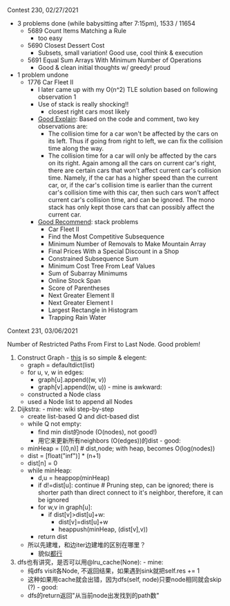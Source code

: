 Contest 230, 02/27/2021
- 3 problems done (while babysitting after 7:15pm), 1533 / 11654
  - 5689 Count Items Matching a Rule
    - too easy
  - 5690 Closest Dessert Cost
    - Subsets, small variation! Good use, cool think & execution
  - 5691 Equal Sum Arrays With Minimum Number of Operations
    - Good & clean initial thoughts w/ greedy! proud
- 1 problem undone
  - 1776 Car Fleet II
    - I later came up with my O(n^2) TLE solution based on following observation 1
    - Use of stack is really shocking!! 
      - closest right cars most likely
    - [Good Explain](https://leetcode.com/problems/car-fleet-ii/discuss/1085844/Python3.-Simple-solution-with-using-stack): Based on the code and comment, two key observations are:
        - The collision time for a car won't be affected by the cars on its left. Thus if going from right to left, we can fix the collision time along the way.
        - The collision time for a car will only be affected by the cars on its right. Again among all the cars on current car's right, there are certain cars that won't affect current car's collision time. Namely, if the car has a higher speed than the current car, or, if the car's collision time is earlier than the current car's collision time with this car, then such cars won't affect current car's collision time, and can be ignored. The mono stack has only kept those cars that can possibly affect the current car.
    - [Good Recommend](https://leetcode.com/problems/car-fleet-ii/discuss/1085987/JavaC%2B%2BPython-O(n)-Stack-Solution): stack problems
        - Car Fleet II
        - Find the Most Competitive Subsequence
        - Minimum Number of Removals to Make Mountain Array
        - Final Prices With a Special Discount in a Shop
        - Constrained Subsequence Sum
        - Minimum Cost Tree From Leaf Values
        - Sum of Subarray Minimums
        - Online Stock Span
        - Score of Parentheses
        - Next Greater Element II
        - Next Greater Element I
        - Largest Rectangle in Histogram
        - Trapping Rain Water
      
      
Context 231, 03/06/2021

Number of Restricted Paths From First to Last Node. Good problem!
  1. Construct Graph
    - [this](https://leetcode.com/problems/number-of-restricted-paths-from-first-to-last-node/discuss/1097204/PythonJava-Dijkstra-and-Cached-DFS-Clean-and-Concise) is so simple & elegent:
        - graph = defaultdict(list)
        - for u, v, w in edges:
            - graph[u].append((w, v))
            - graph[v].append((w, u))
    - mine is awkward: 
        - constructed a Node class
        - used a Node list to append all Nodes
  2. Dijkstra:
    - mine: wiki step-by-step
        - create list-based Q and dict-based dist
        - while Q not empty:
          - find min dist的node (O(nodes), not good!)
          - 用它来更新所有neighbors (O(edges))的dist
    - good: 
        - minHeap = [(0,n)]  # dist,node; with heap, becomes O(log(nodes))
        - dist = [float("inf")] * (n+1)
        - dist[n] = 0
        - while minHeap:
          - d,u = heappop(minHeap)  
          - if d!=dist[u]: continue  # Pruning step, can be ignored; there is shorter path than direct connect to it's neighbor, therefore, it can be ignored
          - for w,v in graph[u]:
            - if dist[v]>dist[u]+w:
              - dist[v]=dist[u]+w
              - heappush(minHeap, (dist[v],v))
          - return dist
        - 所以先建堆，和边iter边建堆的区别在哪里？
          - 貌似[都行](https://en.wikipedia.org/wiki/Dijkstra%27s_algorithm)
  3. dfs也有讲究，是否可以用@lru_cache(None):
    - mine: 
      - 纯dfs visit各Node, 不返回结果，如果遇到sink就把self.res += 1
      - 这种如果用cache就会出错，因为dfs(self, node)只要node相同就会skip (?)
    - good: 
      - dfs的return返回"从当前node出发找到的path数"
